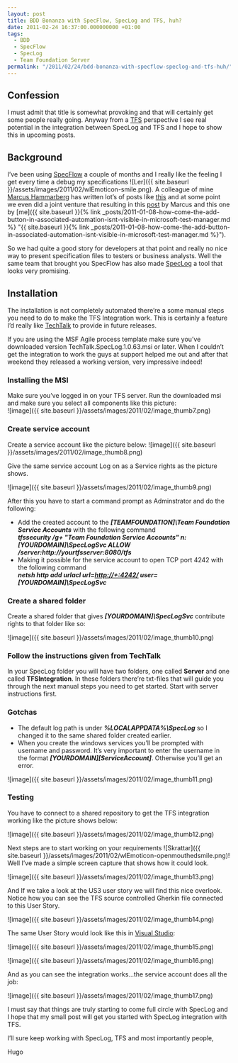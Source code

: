 ```yaml
---
layout: post
title: BDD Bonanza with SpecFlow, SpecLog and TFS, huh?
date: 2011-02-24 16:37:00.000000000 +01:00
tags:
  - BDD
  - SpecFlow
  - SpecLog
  - Team Foundation Server
permalink: "/2011/02/24/bdd-bonanza-with-specflow-speclog-and-tfs-huh/"
---
```


## Confession

I must admit that title is somewhat provoking and that will certainly get some people really going. Anyway from a [TFS](http://msdn.microsoft.com/en-us/vstudio/ff637362) perspective I see real potential in the integration between SpecLog and TFS and I hope to show this in upcoming posts.

## Background

I’ve been using [SpecFlow](http://specflow.org/) a couple of months and I really like the feeling I get every time a debug my specifications ![Ler]({{ site.baseurl }}/assets/images/2011/02/wlEmoticon-smile.png). A colleague of mine [Marcus Hammarberg](http://www.marcusoft.net "Marcus Hammarberg") has written lot’s of posts like [this](http://www.marcusoft.net/2011/02/specification-by-example-with.html "http://www.marcusoft.net/2011/02/specification-by-example-with.html") and at some point we even did a joint venture that resulting in this [post](http://www.marcusoft.net/2011/01/specification-by-example-with-specflow.html "http://www.marcusoft.net/2011/01/specification-by-example-with-specflow.html") by Marcus and this one by [me]({{ site.baseurl }}{% link _posts/2011-01-08-how-come-the-add-button-in-associated-automation-isnt-visible-in-microsoft-test-manager.md %} "{{ site.baseurl }}{% link _posts/2011-01-08-how-come-the-add-button-in-associated-automation-isnt-visible-in-microsoft-test-manager.md %}").

So we had quite a good story for developers at that point and really no nice way to present specification files to testers or business analysts. Well the same team that brought you SpecFlow has also made [SpecLog](http://www.speclog.net/) a tool that looks very promising.

## Installation

The installation is not completely automated there’re a some manual steps you need to do to make the TFS Integration work. This is certainly a feature I’d really like [TechTalk](http://www.techtalk.at/) to provide in future releases.

If you are using the MSF Agile process template make sure you’ve downloaded version TechTalk.SpecLog.1.0.63.msi or later. When I couldn’t get the integration to work the guys at support helped me out and after that weekend they released a working version, very impressive indeed!

### Installing the MSI

Make sure you’ve logged in on your TFS server. Run the downloaded msi and make sure you select all components like this picture:  
 ![image]({{ site.baseurl }}/assets/images/2011/02/image_thumb7.png)

### Create service account

Create a service account like the picture below: ![image]({{ site.baseurl }}/assets/images/2011/02/image_thumb8.png)

Give the same service account Log on as a Service rights as the picture shows.

![image]({{ site.baseurl }}/assets/images/2011/02/image_thumb9.png)

After this you have to start a command prompt as Adminstrator and do the following:

- Add the created account to the _**[TEAMFOUNDATION]\Team Foundation Service Accounts**_ with the following command  
  _**tfssecurity /g+ "Team Foundation Service Accounts" n:[YOURDOMAIN]\SpecLogSvc ALLOW /server:http://yourtfsserver:8080/tfs**_
- Making it possible for the service account to open TCP port 4242 with the following command  
  _**netsh http add urlacl url=[http://+:4242/](http://+:4242/) user=[YOURDOMAIN]\SpecLogSvc**_

### Create a shared folder

Create a shared folder that gives _**[YOURDOMAIN]\SpecLogSvc**_ contribute rights to that folder like so:

![image]({{ site.baseurl }}/assets/images/2011/02/image_thumb10.png)

### Follow the instructions given from TechTalk

In your SpecLog folder you will have two folders, one called **Server** and one called **TFSIntegration**. In these folders there’re txt-files that will guide you through the next manual steps you need to get started. Start with server instructions first.

### Gotchas

- The default log path is under _**%LOCALAPPDATA%\SpecLog**_ so I changed it to the same shared folder created earlier.
- When you create the windows services you’ll be prompted with username and password. It’s very important to enter the username in the format _**[YOURDOMAIN]\[ServiceAccount]**_. Otherwise you’ll get an error.

![image]({{ site.baseurl }}/assets/images/2011/02/image_thumb11.png)

### Testing

You have to connect to a shared repository to get the TFS integration working like the picture shows below:

![image]({{ site.baseurl }}/assets/images/2011/02/image_thumb12.png)

Next steps are to start working on your requirements ![Skrattar]({{ site.baseurl }}/assets/images/2011/02/wlEmoticon-openmouthedsmile.png)! Well I’ve made a simple screen capture that shows how it could look.

![image]({{ site.baseurl }}/assets/images/2011/02/image_thumb13.png)

And If we take a look at the US3 user story we will find this nice overlook. Notice how you can see the TFS source controlled Gherkin file connected to this User Story.

![image]({{ site.baseurl }}/assets/images/2011/02/image_thumb14.png)

The same User Story would look like this in [Visual Studio](http://www.microsoft.com/visualstudio/en-us "Visual Studio"):

![image]({{ site.baseurl }}/assets/images/2011/02/image_thumb15.png)

![image]({{ site.baseurl }}/assets/images/2011/02/image_thumb16.png)

And as you can see the integration works...the service account does all the job:

![image]({{ site.baseurl }}/assets/images/2011/02/image_thumb17.png)

I must say that things are truly starting to come full circle with SpecLog and I hope that my small post will get you started with SpecLog integration with TFS.

I’ll sure keep working with SpecLog, TFS and most importantly people,

Hugo
